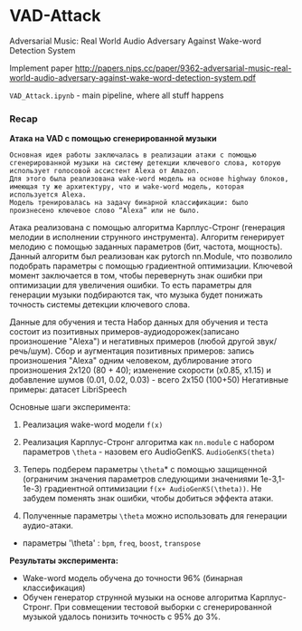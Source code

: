 # VAD-Attack
Adversarial Music: Real World Audio Adversary Against Wake-word Detection System

Implement paper http://papers.nips.cc/paper/9362-adversarial-music-real-world-audio-adversary-against-wake-word-detection-system.pdf

`VAD_Attack.ipynb` - main pipeline, where all stuff happens 




### Recap

__Атака на VAD с помощью сгенерированной музыки__

	Основная идея работы заключалась в реализации атаки с помощью сгенерированной музыки на систему детекции ключевого слова, которую использует голосовой ассистент Alexa от Amazon. 
	Для этого была реализована wake-word модель на основе highway блоков, имеющая ту же архитектуру, что и wake-word модель, которая используется Alexa. 
	Модель тренировалась на задачу бинарной классификации: было произнесено ключевое слово “Alexa” или не было.
Атака реализована с помощью алгоритма Карплус-Стронг (генерация мелодии в исполнении струнного инструмента). Алгоритм генерирует мелодию с помощью заданных параметров (бит, частота, мощность). Данный алгоритм был реализован как pytorch nn.Module, что позволило подобрать параметры с помощью градиентной оптимизации. Ключевой момент заключается в том, чтобы перевернуть знак ошибки при оптимизации для увеличения  ошибки. То есть параметры для генерации музыки подбираются так, что музыка будет понижать точность системы детекции ключевого слова.

Данные для обучения и теста
Набор данных для обучения и теста состоит из позитивных примеров-аудиодорожек(записано произношение "Alexa") и негативных примеров (любой другой звук/речь/шум).
Сбор и аугментация позитивных примеров: запись произношения "Alexa" одним человеком, дублирование этого произношения 2x120 (80 + 40); изменение скорости (x0.85, x1.15) и добавление шумов (0.01, 0.02, 0.03) - всего 2x150 (100+50)
Негативные примеры: датасет LibriSpeech

	


Основные шаги эксперимента: 

1. Реализация wake-word модели `f(x)`

2. Реализация Карплус-Стронг алгоритма как `nn.module` с набором параметров  `\theta`  - назовем его  AudioGenKS. `AudioGenKS(theta)`

3. Теперь подберем параметры `\theta`* с помощью защищенной (ограничим значения параметров следующими значениями 1e-3,1-1e-3) градиентной оптимизации  `f(x+ AudioGenKS(\theta))`. Не забудем поменять знак ошибки, чтобы добиться эффекта атаки. 
4. Полученные параметры `\theta` можно использовать для генерации аудио-атаки. 

* параметры '\theta' : `bpm`, `freq`, `boost`, `transpose`
	
__Результаты эксперимента:__

- Wake-word модель обучена до точности 96% (бинарная классификация)
- Обучен генератор струнной музыки на основе алгоритма Карплус-Стронг. 
При совмещении тестовой выборки с сгенерированной музыкой удалось понизить точность c 95% до 3%. 
